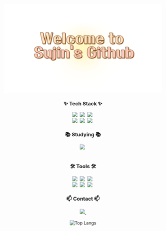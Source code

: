 <!--타이틀 부분-->
<div align="center">
  <img width="800px" src="https://raw.githubusercontent.com/sudinggg/sudinggg/main/git-title.png" alt="GitHub Title Image" />
</div>

<!--내용 부분-->
<h3 align="center">✨ Tech Stack ✨</h3>
<div align="center">
  <img src="https://img.shields.io/badge/react-20232a.svg?style=for-the-badge&logo=react&logoColor=61DAFB" />&nbsp
  <img src="https://img.shields.io/badge/javascript-F7DF1E.svg?style=for-the badge&logo=javascript&logoColor=20232a" />&nbsp
  <img src="https://img.shields.io/badge/html5-E34F26.svg?style=for-the-badge&logo=html5&logoColor=white" />&nbsp
</div>

<div align="center">
   <img src="https://img.shields.io/badge/flutter-20232a.svg?style=for-the-badge&logo=flutter&logoColor=02569B" />&nbsp
  <img src="https://img.shields.io/badge/css3-1572B6.svg?style=for-the-badge&logo=css3&logoColor=white" />&nbsp
  <img src="https://img.shields.io/badge/dart-1572B6.svg?style=for-the-badge&logo=dart&logoColor=#0175C2" />&nbsp

</div>


<h3 align="center">📚 Studying 📚</h3>
<div align="center">
  <img src="https://img.shields.io/badge/typescript-007ACC.svg?style=for-the-badge&logo=typescript&logoColor=white" />&nbsp
  
</div>

<br>

<h3 align="center">🛠 Tools 🛠</h3>
<div align="center">
  <img src="https://img.shields.io/badge/git-F05033.svg?style=for-the-badge&logo=git&logoColor=white" />&nbsp
  <img src="https://img.shields.io/badge/github-181717.svg?style=for-the-badge&logo=github&logoColor=white" />&nbsp
  <img src="https://img.shields.io/badge/Notion-F3F3F3.svg?style=for-the-badge&logo=notion&logoColor=black" />&nbsp
</div>

<div align="center">
  <img src="https://img.shields.io/badge/figma-F24E1E.svg?style=for-the-badge&logo=figma&logoColor=white" />&nbsp
  <img src="https://img.shields.io/badge/VSCode-2C2C32.svg?style=for-the-badge&logo=visual-studio-code&logoColor=22ABF3" />&nbsp
  <img src="https://img.shields.io/badge/androidstudio-3DDC84.svg?style=for-the-badge&logo=androidstudio&logoColor=#3DDC84" />&nbsp

</div>


<h3 align="center">📫 Contact 📫</h3>
<div align="center">
  <a href="kimsujin032222@gmail.com">
    <img
      src="https://img.shields.io/badge/kimsujin032222@gmail.com-D14836?style=for-the-badge&logo=gmail&logoColor=white"/>&nbsp
  </a>
</div>
<br>
<div align="center">
<img src="https://github-readme-stats.vercel.app/api/top-langs/?username=sudinggg&layout=compact&langs_count=10" alt="Top Langs" />
</div>
</br>

